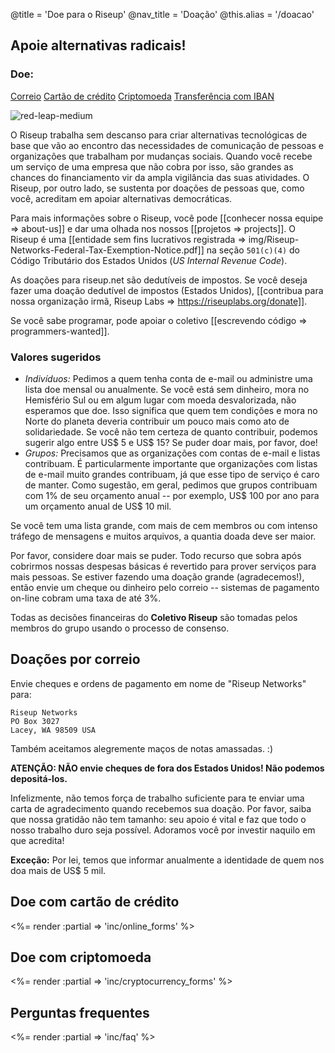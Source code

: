 @title = 'Doe para o Riseup'
@nav_title = 'Doação'
@this.alias = '/doacao'

## Apoie alternativas radicais!

### Doe:

<a class="btn btn-default" href="#doações-por-correio">Correio</a> <a class="btn btn-default" href="#doe-com-cartão-de-crédito">Cartão de crédito</a> <a class="btn btn-default" href="#doe-com-criptomoeda">Criptomoeda</a> <a class="btn btn-default" href="#doe-por-transferência-com-iban">Transferência com IBAN</a>

<p class="pull-right"><img class="image-right" src="img/red-leap-medium.jpg" alt="red-leap-medium"></p>

O Riseup trabalha sem descanso para criar alternativas tecnológicas de base que vão ao encontro das necessidades de comunicação de pessoas e organizações que trabalham por mudanças sociais. Quando você recebe um serviço de uma empresa que não cobra por isso, são grandes as chances do financiamento vir da ampla vigilância das suas atividades. O Riseup, por outro lado, se sustenta por doações de pessoas que, como você, acreditam em apoiar alternativas democráticas.

Para mais informações sobre o Riseup, você pode [[conhecer nossa equipe => about-us]] e dar uma olhada nos nossos [[projetos => projects]]. O Riseup é uma [[entidade sem fins lucrativos registrada => img/Riseup-Networks-Federal-Tax-Exemption-Notice.pdf]] na seção `501(c)(4)` do Código Tributário dos Estados Unidos (_US Internal Revenue Code_).

As doações para riseup.net são dedutíveis de impostos. Se você deseja fazer uma doação dedutível de impostos (Estados Unidos), [[contribua para nossa organização irmã, Riseup Labs => https://riseuplabs.org/donate]].

Se você sabe programar, pode apoiar o coletivo [[escrevendo código => programmers-wanted]].

### Valores sugeridos

* *Indivíduos:* Pedimos a quem tenha conta de e-mail ou administre uma lista doe mensal ou anualmente. Se você está sem dinheiro, mora no Hemisfério Sul ou em algum lugar com moeda desvalorizada, não esperamos que doe. Isso significa que quem tem condições e mora no Norte do planeta deveria contribuir um pouco mais como ato de solidariedade. Se você não tem certeza de quanto contribuir, podemos sugerir algo entre US$ 5 e US$ 15? Se puder doar mais, por favor, doe!
* *Grupos:* Precisamos que as organizações com contas de e-mail e listas contribuam. É particularmente importante que organizações com listas de e-mail muito grandes contribuam, já que esse tipo de serviço é caro de manter. Como sugestão, em geral, pedimos que grupos contribuam com 1% de seu orçamento anual -- por exemplo, US$ 100 por ano para um orçamento anual de US$ 10 mil.

Se você tem uma lista grande, com mais de cem membros ou com intenso tráfego de mensagens e muitos arquivos, a quantia doada deve ser maior.

Por favor, considere doar mais se puder. Todo recurso que sobra após cobrirmos nossas despesas básicas é revertido para prover serviços para mais pessoas. Se estiver fazendo uma doação grande (agradecemos!), então envie um cheque ou dinheiro pelo correio -- sistemas de pagamento on-line cobram uma taxa de até 3%.

Todas as decisões financeiras do **Coletivo Riseup** são tomadas pelos membros do grupo usando o processo de consenso.


## Doações por correio

Envie cheques e ordens de pagamento em nome de "Riseup Networks" para:

	Riseup Networks
	PO Box 3027
	Lacey, WA 98509 USA

Também aceitamos alegremente maços de notas amassadas. :)

**ATENÇÃO: NÃO envie cheques de fora dos Estados Unidos! Não podemos depositá-los.**

Infelizmente, não temos força de trabalho suficiente para te enviar uma carta de agradecimento quando recebemos sua doação. Por favor, saiba que nossa gratidão não tem tamanho: seu apoio é vital e faz que todo o nosso trabalho duro seja possível. Adoramos você por investir naquilo em que acredita! 

**Exceção:** Por lei, temos que informar anualmente a identidade de quem nos doa mais de US$ 5 mil.

## Doe com cartão de crédito

<%= render :partial => 'inc/online_forms' %>

## Doe com criptomoeda

<%= render :partial => 'inc/cryptocurrency_forms' %>

## Perguntas frequentes

<%= render :partial => 'inc/faq' %>
